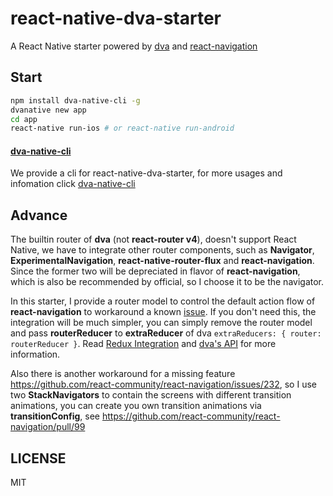# react-native-dva-starter

A React Native starter powered by [dva](https://github.com/dvajs/dva) and [react-navigation](https://github.com/react-community/react-navigation)

## Start

```bash
npm install dva-native-cli -g
dvanative new app
cd app
react-native run-ios # or react-native run-android
```

#### [dva-native-cli](https://github.com/xuan45/dva-native-cli)
We provide a cli for react-native-dva-starter, for more usages and infomation click [dva-native-cli](https://github.com/xuan45/dva-native-cli)

## Advance

The builtin router of **dva** (not **react-router v4**), doesn't support React Native, we have to integrate other router components, such as **Navigator**, **ExperimentalNavigation**, **react-native-router-flux** and **react-navigation**. Since the former two will be depreciated in flavor of **react-navigation**, which is also be recommended by official, so I choose it to be the navigator.

In this starter, I provide a router model to control the default action flow of **react-navigation** to workaround a known [issue](https://github.com/react-community/react-navigation/issues/271). If you don't need this, the integration will be much simpler, you can simply remove the router model and pass **routerReducer** to **extraReducer** of dva `extraReducers: { router: routerReducer }`. Read [Redux Integration](https://reactnavigation.org/docs/guides/redux) and [dva's API](https://github.com/dvajs/dva/blob/master/docs/API.md) for more information.

Also there is another workaround for a missing feature https://github.com/react-community/react-navigation/issues/232, so I use two **StackNavigators** to contain the screens with different transition animations, you can create you own transition animations via **transitionConfig**, see https://github.com/react-community/react-navigation/pull/99

## LICENSE

MIT
